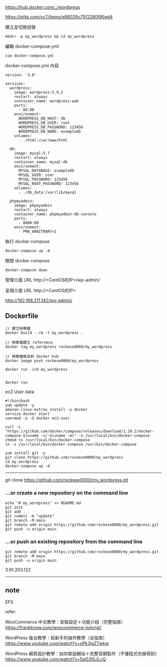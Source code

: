







https://hub.docker.com/_/wordpress


https://qiita.com/vc7/items/e88026c75f2280f95ed4



建立並切換目錄
```
mkdir -p my_wordpress && cd my_wordpress
```

編輯 docker-compose.yml
```
vim docker-compose.yml
```

docker-compose.yml 內容
```
version: '3.8'

services:
  wordpress:
    image: wordpress:5.9.2
    restart: always
    container_name: wordpress-web
    ports:
      - 80:80
    environment:
      WORDPRESS_DB_HOST: db
      WORDPRESS_DB_USER: root
      WORDPRESS_DB_PASSWORD: 123456
      WORDPRESS_DB_NAME: exampledb
    volumes:
      - ./html:/var/www/html

  db:
    image: mysql:5.7
    restart: always
    container_name: mysql-db
    environment:
      MYSQL_DATABASE: exampledb
      MYSQL_USER: user
      MYSQL_PASSWORD: 123456
      MYSQL_ROOT_PASSWORD: 123456
    volumes:
      - ./db_data:/var/lib/mysql

  phpmyadmin:
    image: phpmyadmin
    restart: always
    container_name: phpmyadmin-db-console
    ports:
      - 8080:80
    environment:
      - PMA_ARBITRARY=1
```


執行 docker compose
```
docker-compose up -d
```


關閉 docker compose
```
docker-compose down
```


管理介面 URL
http://<CentOS的IP>/wp-admin/

呈現介面 URL
http://<CentOS的IP>



http://192.168.211.142/wp-admin/


## Dockerfile





```
// 建立映像檔
docker build --rm -t my_wordpress .

// 映像檔建立 refernece
docker tag my_wordpress rockexe0000/my_wordpress

// 映像檔推送到 docker hub
docker image push rockexe0000/my_wordpress

docker run -itd my_wordpress


docker run 

```

ec2 User data
```
#!/bin/bash
yum update -y
amazon-linux-extras install -y docker
service docker start
usermod -a -G docker ec2-user

curl -L "https://github.com/docker/compose/releases/download/1.29.2/docker-compose-$(uname -s)-$(uname -m)" -o /usr/local/bin/docker-compose
chmod +x /usr/local/bin/docker-compose
ln -s /usr/local/bin/docker-compose /usr/bin/docker-compose

yum install git -y
git clone https://github.com/rockexe0000/my_wordpress
cd my_wordpress 
docker-compose up -d
```




-----
git clone https://github.com/rockexe0000/my_wordpress.git



### …or create a new repository on the command line
```
echo "# my_wordpress" >> README.md
git init
git add .
git commit -m "update"
git branch -M main
git remote add origin https://github.com/rockexe0000/my_wordpress.git
git push -u origin main
```


### …or push an existing repository from the command line
```
git remote add origin https://github.com/rockexe0000/my_wordpress.git
git branch -M main
git push -u origin main
```


3.91.203.122


-----






## note



EFS















































































refer:

WooCommerce 中文教學：安裝設定＋功能介紹（完整指南）
<https://frankknow.com/woocommerce-tutorial/>


WordPress 後台教學：給新手的操作教學（全指南）
<https://www.youtube.com/watch?v=oPk3jqZ7wkw>

WordPress 網頁設計教學：如何架設網站＋完整官網製作（不懂程式也做得到）
<https://www.youtube.com/watch?v=5aI53lSJLcQ>

